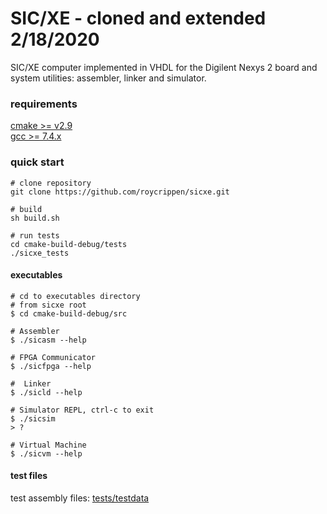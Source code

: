 SIC/XE - cloned and extended 2/18/2020
======

SIC/XE computer implemented in VHDL for the Digilent Nexys 2 board and system
utilities: assembler, linker and simulator.

### requirements
[cmake >= v2.9](https://cmake.org/) <br>
[gcc >= 7.4.x](https://gcc.gnu.org/)

### quick start
```shell script
# clone repository
git clone https://github.com/roycrippen/sicxe.git

# build 
sh build.sh

# run tests
cd cmake-build-debug/tests
./sicxe_tests
```

#### executables
```shell script
# cd to executables directory
# from sicxe root
$ cd cmake-build-debug/src

# Assembler
$ ./sicasm --help

# FPGA Communicator
$ ./sicfpga --help

#  Linker 
$ ./sicld --help

# Simulator REPL, ctrl-c to exit
$ ./sicsim
> ?

# Virtual Machine
$ ./sicvm --help
```

#### test files
test assembly files: [tests/testdata](tests/testdata)